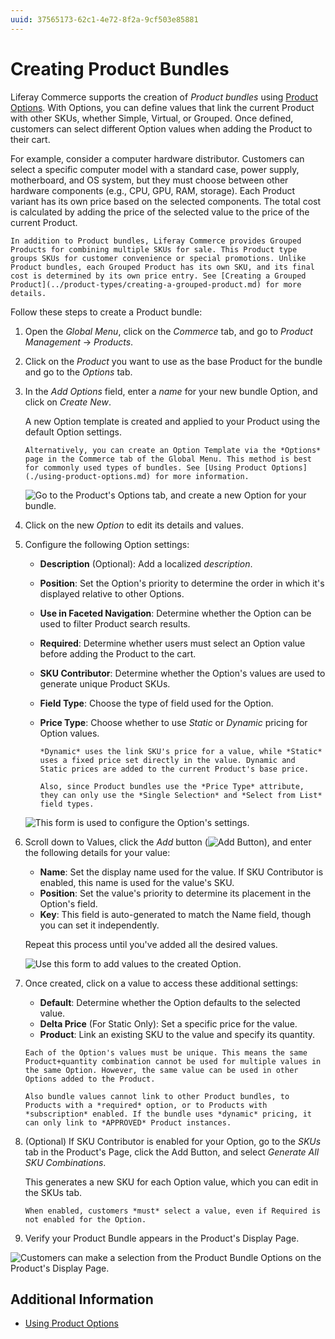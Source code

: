 ```yaml
---
uuid: 37565173-62c1-4e72-8f2a-9cf503e85881
---
```

# Creating Product Bundles

Liferay Commerce supports the creation of *Product bundles* using [Product Options](./using-product-options.md). With Options, you can define values that link the current Product with other SKUs, whether Simple, Virtual, or Grouped. Once defined, customers can select different Option values when adding the Product to their cart.

For example, consider a computer hardware distributor. Customers can select a specific computer model with a standard case, power supply, motherboard, and OS system, but they must choose between other hardware components (e.g., CPU, GPU, RAM, storage). Each Product variant has its own price based on the selected components. The total cost is calculated by adding the price of the selected value to the price of the current Product.

```{note}
In addition to Product bundles, Liferay Commerce provides Grouped Products for combining multiple SKUs for sale. This Product type groups SKUs for customer convenience or special promotions. Unlike Product bundles, each Grouped Product has its own SKU, and its final cost is determined by its own price entry. See [Creating a Grouped Product](../product-types/creating-a-grouped-product.md) for more details.
```

Follow these steps to create a Product bundle:

1. Open the *Global Menu*, click on the *Commerce* tab, and go to *Product Management* &rarr; *Products*.

1. Click on the *Product* you want to use as the base Product for the bundle and go to the *Options* tab.

1. In the *Add Options* field, enter a *name* for your new bundle Option, and click on *Create New*.

   A new Option template is created and applied to your Product using the default Option settings.

   ```{tip}
   Alternatively, you can create an Option Template via the *Options* page in the Commerce tab of the Global Menu. This method is best for commonly used types of bundles. See [Using Product Options](./using-product-options.md) for more information.
   ```

   ![Go to the Product's Options tab, and create a new Option for your bundle.](./creating-product-bundles/images/01.png)

1. Click on the new *Option* to edit its details and values.

1. Configure the following Option settings:

   * **Description** (Optional): Add a localized *description*.
   * **Position**: Set the Option's priority to determine the order in which it's displayed relative to other Options.
   * **Use in Faceted Navigation**: Determine whether the Option can be used to filter Product search results.
   * **Required**: Determine whether users must select an Option value before adding the Product to the cart.
   * **SKU Contributor**: Determine whether the Option's values are used to generate unique Product SKUs.
   * **Field Type**: Choose the type of field used for the Option.
   * **Price Type**: Choose whether to use *Static* or *Dynamic* pricing for Option values.

      ```{note}
      *Dynamic* uses the link SKU's price for a value, while *Static* uses a fixed price set directly in the value. Dynamic and Static prices are added to the current Product's base price.

      Also, since Product bundles use the *Price Type* attribute, they can only use the *Single Selection* and *Select from List* field types.
      ```

   ![This form is used to configure the Option's settings.](./creating-product-bundles/images/02.png)

1. Scroll down to Values, click the *Add* button (![Add Button](../../../images/icon-add.png)), and enter the following details for your value:

   * **Name**: Set the display name used for the value. If SKU Contributor is enabled, this name is used for the value's SKU.
   * **Position**: Set the value's priority to determine its placement in the Option's field.
   * **Key**: This field is auto-generated to match the Name field, though you can set it independently.

   Repeat this process until you've added all the desired values.

   ![Use this form to add values to the created Option.](./creating-product-bundles/images/03.png)

1. Once created, click on a value to access these additional settings:

   * **Default**: Determine whether the Option defaults to the selected value.
   * **Delta Price** (For Static Only): Set a specific price for the value.
   * **Product**: Link an existing SKU to the value and specify its quantity.

   ```{important}
   Each of the Option's values must be unique. This means the same Product+quantity combination cannot be used for multiple values in the same Option. However, the same value can be used in other Options added to the Product.

   Also bundle values cannot link to other Product bundles, to Products with a *required* option, or to Products with *subscription* enabled. If the bundle uses *dynamic* pricing, it can only link to *APPROVED* Product instances.
   ```

1. (Optional) If SKU Contributor is enabled for your Option, go to the *SKUs* tab in the Product's Page, click the Add Button, and select *Generate All SKU Combinations*.

   This generates a new SKU for each Option value, which you can edit in the SKUs tab.

   ```{important}
   When enabled, customers *must* select a value, even if Required is not enabled for the Option.
   ```

1. Verify your Product Bundle appears in the Product's Display Page.  

![Customers can make a selection from the Product Bundle Options on the Product's Display Page.](./creating-product-bundles/images/04.png)

## Additional Information

* [Using Product Options](./using-product-options.md)
